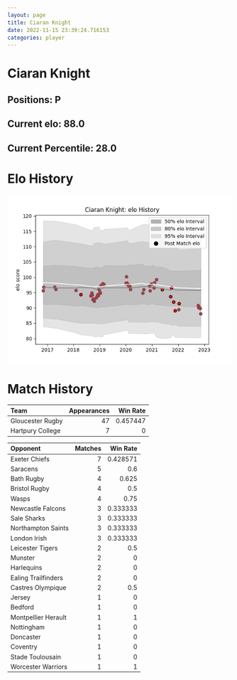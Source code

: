```yaml
---  
layout: page  
title: Ciaran Knight  
date: 2022-11-15 23:39:24.716153  
categories: player  
---
```

# Ciaran Knight

## Positions: P

## Current elo: 88.0

## Current Percentile: 28.0

# Elo History


![elo history](history_CiaranKnight.png)
# Match History


| Team             |   Appearances |   Win Rate |
|:-----------------|--------------:|-----------:|
| Gloucester Rugby |            47 |   0.457447 |
| Hartpury College |             7 |   0        |

| Opponent            |   Matches |   Win Rate |
|:--------------------|----------:|-----------:|
| Exeter Chiefs       |         7 |   0.428571 |
| Saracens            |         5 |   0.6      |
| Bath Rugby          |         4 |   0.625    |
| Bristol Rugby       |         4 |   0.5      |
| Wasps               |         4 |   0.75     |
| Newcastle Falcons   |         3 |   0.333333 |
| Sale Sharks         |         3 |   0.333333 |
| Northampton Saints  |         3 |   0.333333 |
| London Irish        |         3 |   0.333333 |
| Leicester Tigers    |         2 |   0.5      |
| Munster             |         2 |   0        |
| Harlequins          |         2 |   0        |
| Ealing Trailfinders |         2 |   0        |
| Castres Olympique   |         2 |   0.5      |
| Jersey              |         1 |   0        |
| Bedford             |         1 |   0        |
| Montpellier Herault |         1 |   1        |
| Nottingham          |         1 |   0        |
| Doncaster           |         1 |   0        |
| Coventry            |         1 |   0        |
| Stade Toulousain    |         1 |   0        |
| Worcester Warriors  |         1 |   1        |